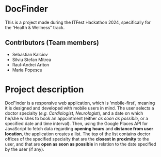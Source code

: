 # DocFinder
This is a project made during the ITFest Hackathon 2024, specifically for the 'Health & Wellness" track.
## Contributors (Team members)

 - Sebastian Kalciov
 - Silviu Stefan Mitrea
 - Raul-Andrei Ariton
 - Maria Popescu
# Project description
DocFinder is a responsive web application, which is 'mobile-first', meaning it is designed and developed with mobile users in mind.
The user selects a doctor specialty (*e.g. Cardiologist, Neurologist*), and a date on which he/she wishes to book an appointment (either *as soon as possible*, or a specified date and time interval). 
Then, using the Google Places API for JavaScript to fetch data regarding **opening hours** and **distance from user location**, the application creates a list.
The top of the list contains doctor offices of the specified specialty that are the **closest in proximity** to the user, and that are **open as soon as possible** in relation to the date specified by the user (if any).
